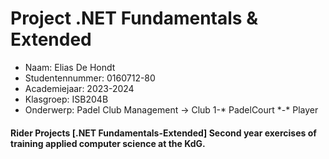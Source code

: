 # Project .NET Fundamentals & Extended

* Naam: Elias De Hondt
* Studentennummer: 0160712-80
* Academiejaar: 2023-2024
* Klasgroep: ISB204B
* Onderwerp: Padel Club Management -> Club 1-* PadelCourt \*-\* Player


#### Rider Projects [.NET Fundamentals-Extended] Second year exercises of training applied computer science at the KdG.